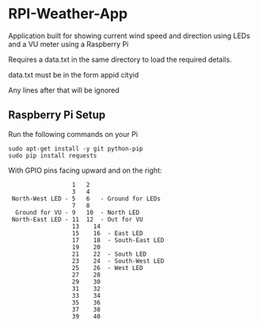 # RPI-Weather-App
Application built for showing current wind speed and direction using LEDs and a VU meter using a Raspberry Pi

Requires a data.txt in the same directory to load the required details.

data.txt must be in the form
appid
cityid

Any lines after that will be ignored

## Raspberry Pi Setup ##

Run the following commands on your Pi

```
sudo apt-get install -y git python-pip
sudo pip install requests
```

With GPIO pins facing upward and on the right:

```
                  1   2
                  3   4
 North-West LED - 5   6   - Ground for LEDs
                  7   8
  Ground for VU - 9   10  - North LED
 North-East LED - 11  12  - Out for VU
                  13	14
                  15	16  - East LED
                  17	18  - South-East LED
                  19	20
                  21	22  - South LED
                  23	24  - South-West LED
                  25	26  - West LED
                  27	28
                  29	30
                  31	32
                  33	34
                  35	36
                  37	38
                  39	40
```
